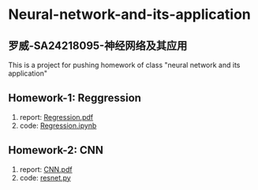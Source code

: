 # Neural-network-and-its-application

## 罗威-SA24218095-神经网络及其应用

This is a project for pushing homework of class "neural network and its application"
## Homework-1: Reggression
1. report: [Regression.pdf](https://github.com/luowei02/Neural-network-and-its-application/blob/main/HW-1-Regression/HW-1-Regression.pdf)
2. code: [Regression.ipynb](https://github.com/luowei02/Neural-network-and-its-application/blob/main/HW-1-Regression/HW-1-Regression.ipynb)

## Homework-2: CNN
1. report: [CNN.pdf](https://github.com/luowei02/Neural-network-and-its-application/blob/main/HW-2-CNN/SA24218095-%E7%BD%97%E5%A8%81-HW2-CNN.pdf)
2. code: [resnet.py](https://github.com/luowei02/Neural-network-and-its-application/blob/main/HW-2-CNN/SA24218095-%E7%BD%97%E5%A8%81-HW-2-resnet.py)

